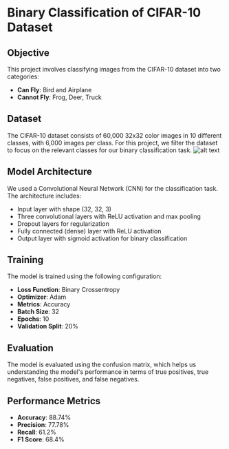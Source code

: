# Binary Classification of CIFAR-10 Dataset

## Objective
This project involves classifying images from the CIFAR-10 dataset into two categories:
- **Can Fly**: Bird and Airplane
- **Cannot Fly**: Frog, Deer, Truck

## Dataset
The CIFAR-10 dataset consists of 60,000 32x32 color images in 10 different classes, with 6,000 images per class. For this project, we filter the dataset to focus on the relevant classes for our binary classification task.
![alt text](https://raw.githubusercontent.com/rnoxy/cifar10-cnn/master/img/cifar10-examples.png)


## Model Architecture
We used a Convolutional Neural Network (CNN) for the classification task. The architecture includes:
- Input layer with shape (32, 32, 3)
- Three convolutional layers with ReLU activation and max pooling
- Dropout layers for regularization
- Fully connected (dense) layer with ReLU activation
- Output layer with sigmoid activation for binary classification

## Training
The model is trained using the following configuration:
- **Loss Function**: Binary Crossentropy
- **Optimizer**: Adam
- **Metrics**: Accuracy
- **Batch Size**: 32
- **Epochs**: 10
- **Validation Split**: 20%

## Evaluation
The model is evaluated using the confusion matrix, which helps us understanding the model's performance in terms of true positives, true negatives, false positives, and false negatives.

## Performance Metrics
- **Accuracy**: 88.74%
- **Precision**: 77.78%
- **Recall**: 61.2%
- **F1 Score**: 68.4%
